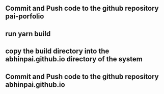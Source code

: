 ## Commit and Push code to the github repository pai-porfolio
## run yarn build
## copy the build directory into the abhinpai.github.io directory of the system
## Commit and Push code to the github repository abhinpai.github.io